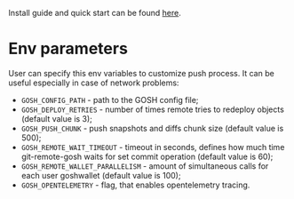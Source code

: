 Install guide and quick start can be found [here](https://docs.gosh.sh/working-with-gosh/git-remote-helper).

# Env parameters
User can specify this env variables to customize push process. It can be useful especially in case of network problems:

- `GOSH_CONFIG_PATH` - path to the GOSH config file;
- `GOSH_DEPLOY_RETRIES` - number of times remote tries to redeploy objects (default value is 3);
- `GOSH_PUSH_CHUNK` - push snapshots and diffs chunk size (default value is 500);
- `GOSH_REMOTE_WAIT_TIMEOUT` - timeout in seconds, defines how much time git-remote-gosh waits for set commit operation (default value is 60);
- `GOSH_REMOTE_WALLET_PARALLELISM` - amount of simultaneous calls for each user goshwallet (default value is 100);
- `GOSH_OPENTELEMETRY` - flag, that enables opentelemetry tracing.
